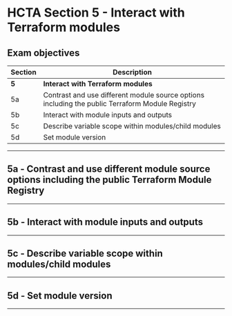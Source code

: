 # HCTA Section 5 - Interact with Terraform modules

## Exam objectives

Section | Description |
------- | ----------- |  
**5**	| **Interact with Terraform modules**
5a | Contrast and use different module source options including the public Terraform Module Registry
5b | Interact with module inputs and outputs
5c | Describe variable scope within modules/child modules
5d | Set module version

---  

## 5a	- Contrast and use different module source options including the public Terraform Module Registry

---  

## 5b - Interact with module inputs and outputs

---  

## 5c - Describe variable scope within modules/child modules

---  

## 5d - Set module version

---  
